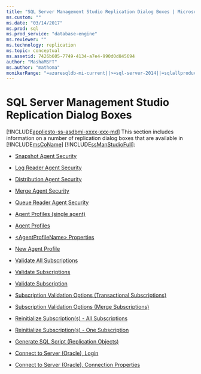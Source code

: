```yaml
---
title: "SQL Server Management Studio Replication Dialog Boxes | Microsoft Docs"
ms.custom: ""
ms.date: "03/14/2017"
ms.prod: sql
ms.prod_service: "database-engine"
ms.reviewer: ""
ms.technology: replication
ms.topic: conceptual
ms.assetid: 7426b605-7749-4134-a7e4-990d0d845694
author: "MashaMSFT"
ms.author: "mathoma"
monikerRange: "=azuresqldb-mi-current||>=sql-server-2014||=sqlallproducts-allversions"
---
```

# SQL Server Management Studio Replication Dialog Boxes
[!INCLUDE[appliesto-ss-asdbmi-xxxx-xxx-md](../../includes/appliesto-ss-asdbmi-xxxx-xxx-md.md)]
  This section includes information on a number of replication dialog boxes that are available in [!INCLUDE[msCoName](../../includes/msconame-md.md)] [!INCLUDE[ssManStudioFull](../../includes/ssmanstudiofull-md.md)]:  
  
-   [Snapshot Agent Security](../../relational-databases/replication/snapshot-agent-security.md)  
  
-   [Log Reader Agent Security](../../relational-databases/replication/log-reader-agent-security.md)  
  
-   [Distribution Agent Security](../../relational-databases/replication/distribution-agent-security.md)  
  
-   [Merge Agent Security](../../relational-databases/replication/merge-agent-security.md)  
  
-   [Queue Reader Agent Security](../../relational-databases/replication/queue-reader-agent-security.md)  
  
-   [Agent Profiles &#40;single agent&#41;](../../relational-databases/replication/agent-profiles-single-agent.md)  
  
-   [Agent Profiles](../../relational-databases/replication/agent-profiles.md)  
  
-   [&#60;AgentProfileName&#62; Properties](../../relational-databases/replication/agentprofilename-properties.md)  
  
-   [New Agent Profile](../../relational-databases/replication/new-agent-profile.md)  
  
-   [Validate All Subscriptions](../../relational-databases/replication/validate-all-subscriptions.md)  
  
-   [Validate Subscriptions](../../relational-databases/replication/validate-subscriptions.md)  
  
-   [Validate Subscription](../../relational-databases/replication/validate-subscription.md)  
  
-   [Subscription Validation Options &#40;Transactional Subscriptions&#41;](../../relational-databases/replication/subscription-validation-options-transactional-subscriptions.md)  
  
-   [Subscription Validation Options &#40;Merge Subscriptions&#41;](../../relational-databases/replication/subscription-validation-options-merge-subscriptions.md)  
  
-   [Reinitialize Subscription&#40;s&#41; - All Subscriptions](../../relational-databases/replication/reinitialize-subscription-s-all-subscriptions.md)  
  
-   [Reinitialize Subscription&#40;s&#41; - One Subscription](../../relational-databases/replication/reinitialize-subscription-s-one-subscription.md)  
  
-   [Generate SQL Script &#40;Replication Objects&#41;](../../relational-databases/replication/generate-sql-script-replication-objects.md)  
  
-   [Connect to Server &#40;Oracle&#41;, Login](../../relational-databases/replication/connect-to-server-oracle-login.md)  
  
-   [Connect to Server &#40;Oracle&#41;, Connection Properties](../../relational-databases/replication/connect-to-server-oracle-connection-properties.md)  
  
  
